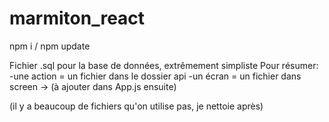 # marmiton_react

npm i / npm update

Fichier .sql pour la base de données, extrêmement simpliste
Pour résumer: 
-une action = un fichier dans le dossier api
-un écran = un fichier dans screen -> (à ajouter dans App.js ensuite)

(il y a beaucoup de fichiers qu'on utilise pas, je nettoie après)
